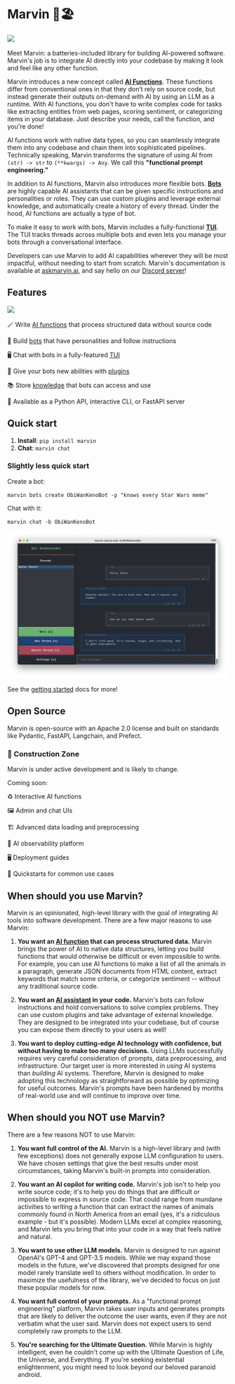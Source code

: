 # Marvin 🤖🏖️

![](docs/img/heroes/ai_fn_fruits_hero.png)


Meet Marvin: a batteries-included library for building AI-powered software. Marvin's job is to integrate AI directly into your codebase by making it look and feel like any other function. 

Marvin introduces a new concept called [**AI Functions**](https://askmarvin.ai/guide/concepts/ai_functions). These functions differ from conventional ones in that they don’t rely on source code, but instead generate their outputs on-demand with AI by using an LLM as a runtime. With AI functions, you don't have to write complex code for tasks like extracting entities from web pages, scoring sentiment, or categorizing items in your database. Just describe your needs, call the function, and you're done!

AI functions work with native data types, so you can seamlessly integrate them into any codebase and chain them into sophisticated pipelines. Technically speaking, Marvin transforms the signature of using AI from `(str) -> str` to `(**kwargs) -> Any`. We call this **"functional prompt engineering."**

In addition to AI functions, Marvin also introduces more flexible bots. [**Bots**](https://www.askmarvin.ai/guide/concepts/bots) are highly capable AI assistants that can be given specific instructions and personalities or roles. They can use custom plugins and leverage external knowledge, and automatically create a history of every thread. Under the hood, AI functions are actually a type of bot. 

To make it easy to work with bots, Marvin includes a fully-functional [**TUI**](https://www.askmarvin.ai/guide/concepts/tui). The TUI tracks threads across multiple bots and even lets you manage your bots through a conversational interface.

Developers can use Marvin to add AI capabilities wherever they will be most impactful, without needing to start from scratch. Marvin's documentation is available at [askmarvin.ai](https://www.askmarvin.ai), and say hello on our [Discord server](https://discord.gg/Kgw4HpcuYG)!
## Features
![](docs/img/heroes/gpp.png)

🪄 Write [AI functions](https://askmarvin.ai/guide/concepts/ai_functions) that process structured data without source code

🤖 Build [bots](https://www.askmarvin.ai/guide/concepts/bots) that have personalities and follow instructions

🖥️ Chat with bots in a fully-featured [TUI](https://askmarvin.ai/guide/concepts/tui)

🔌 Give your bots new abilities with [plugins](https://askmarvin.ai/guide/concepts/plugins) 

📚 Store [knowledge](https://askmarvin.ai/guide/concepts/loaders_and_documents) that bots can access and use

📡 Available as a Python API, interactive CLI, or FastAPI server

## Quick start
1. **Install**: `pip install marvin`
2. **Chat**: `marvin chat`

### Slightly less quick start
Create a bot:
```shell
marvin bots create ObiWanKenoBot -p "knows every Star Wars meme"
```
Chat with it:
```
marvin chat -b ObiWanKenoBot
```
![](docs/img/tui/star_wars.png)


See the [getting started](https://www.askmarvin.ai/getting_started/installation/) docs for more!

## Open Source

Marvin is open-source with an Apache 2.0 license and built on standards like Pydantic, FastAPI, Langchain, and Prefect.

### 🚧 Construction Zone

Marvin is under active development and is likely to change.

Coming soon:

♻️ Interactive AI functions

🖼️ Admin and chat UIs

🏗️ Advanced data loading and preprocessing

🔭 AI observability platform

🖥️ Deployment guides

🎁 Quickstarts for common use cases



## When should you use Marvin?

Marvin is an opinionated, high-level library with the goal of integrating AI tools into software development. There are a few major reasons to use Marvin:

1. **You want an [AI function](https://askmarvin.ai/guide/concepts/ai_functions) that can process structured data.** Marvin brings the power of AI to native data structures, letting you build functions that would otherwise be difficult or even impossible to write. For example, you can use AI functions to make a list of all the animals in a paragraph, generate JSON documents from HTML content, extract keywords that match some criteria, or categorize sentiment -- without any traditional source code.

2. **You want an [AI assistant](https://askmarvin.ai/guide/concepts/bots) in your code.** Marvin's bots can follow instructions and hold conversations to solve complex problems. They can use custom plugins and take advantage of external knowledge. They are designed to be integrated into your codebase, but of course you can expose them directly to your users as well!

3. **You want to deploy cutting-edge AI technology with confidence, but without having to make too many decisions.** Using LLMs successfully requires very careful consideration of prompts, data preprocessing, and infrastructure. Our target user is more interested in *using* AI systems than *building* AI systems. Therefore, Marvin is designed to make adopting this technology as straightforward as possible by optimizing for useful outcomes. Marvin's prompts have been hardened by months of real-world use and will continue to improve over time.
## When should you NOT use Marvin?
There are a few reasons NOT to use Marvin:

1. **You want full control of the AI.** Marvin is a high-level library and (with few exceptions) does not generally expose LLM configuration to users. We have chosen settings that give the best results under most circumstances, taking Marvin's built-in prompts into consideration.

2. **You want an AI copilot for writing code.** Marvin's job isn't to help you write source code; it's to help you do things that are difficult or impossible to express in source code. That could range from mundane activities to writing a function that can extract the names of animals commonly found in North America from an email (yes, it's a ridiculous example - but it's possible). Modern LLMs excel at complex reasoning, and Marvin lets you bring that into your code in a way that feels native and natural.
   
3. **You want to use other LLM models.** Marvin is designed to run against OpenAI's GPT-4 and GPT-3.5 models. While we may expand those models in the future, we've discovered that prompts designed for one model rarely translate well to others without modification. In order to maximize the usefulness of the library, we've decided to focus on just these popular models for now.

4. **You want full control of your prompts.** As a "functional prompt engineering" platform, Marvin takes user inputs and generates prompts that are likely to deliver the outcome the user wants, even if they are not verbatim what the user said. Marvin does not expect users to send completely raw prompts to the LLM. 
 
5. **You're searching for the Ultimate Question.** While Marvin is highly intelligent, even he couldn't come up with the Ultimate Question of Life, the Universe, and Everything. If you're seeking existential enlightenment, you might need to look beyond our beloved paranoid android.

